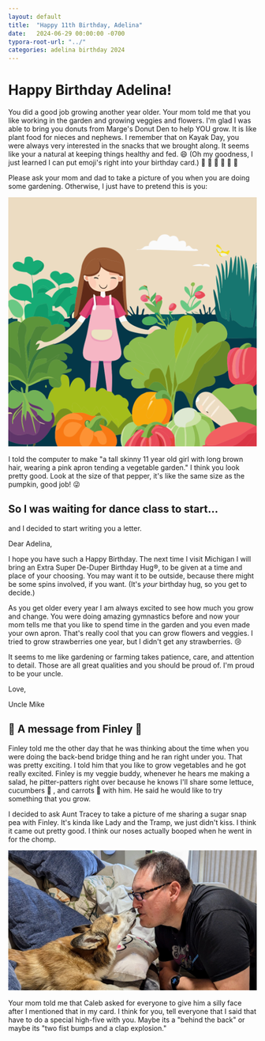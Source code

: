 ```yaml
---
layout: default
title:  "Happy 11th Birthday, Adelina"
date:   2024-06-29 00:00:00 -0700
typora-root-url: "../"
categories: adelina birthday 2024
---
```


# Happy Birthday Adelina!

You did a good job growing another year older.  Your mom told me that you like working in the garden and growing veggies and flowers.  I'm glad I was able to bring you donuts from Marge's Donut Den to help YOU grow.  It is like plant food for nieces and nephews.  I remember that on Kayak Day, you were always very interested in the snacks that we brought along.  It seems like your a natural at keeping things healthy and fed. :smile: (Oh my goodness, I just learned I can put emoji's right into your birthday card.) :cherry_blossom: :tulip: :rose: :hibiscus: :blossom: :bouquet: 

Please ask your mom and dad to take a picture of you when you are doing some gardening.  Otherwise, I just have to pretend this is you:

![](/../../../assets/2024-06-30-adelina-2024/2024-bday-adelina-garden-ai.svg)



I told the computer to make "a tall skinny 11 year old girl with long brown hair, wearing a pink apron tending a vegetable garden."  I think you look pretty good.  Look at the size of that pepper, it's like the same size as the pumpkin, good job! :stuck_out_tongue_winking_eye:



## So I was waiting for dance class to start...

and I decided to start writing you a letter.



Dear Adelina,

I hope you have such a Happy Birthday.  The next time I visit Michigan I will bring an Extra Super De-Duper Birthday Hug®, to be given at a time and place of your choosing.  You may want it to be outside, because there might be some spins involved, if you want. (It's *your* birthday hug, so you get to decide.)

As you get older every year I am always excited to see how much you grow and change.  You were doing amazing gymnastics before and now your mom tells me that you like to spend time in the garden and you even made your own apron.  That's really cool that you can grow flowers and veggies.  I tried to grow strawberries one year, but I didn't get any strawberries. :cry:

It seems to me like gardening or farming takes patience, care, and attention to detail.  Those are all great qualities and you should be proud of.  I'm proud to be your uncle.

Love,

Uncle Mike



## :feet: A message from Finley :feet:

Finley told me the other day that he was thinking about the time when you were doing the back-bend bridge thing and he ran right under you.  That was pretty exciting.  I told him that you like to grow vegetables and he got really excited.  Finley is my veggie buddy, whenever he hears me making a salad, he pitter-patters right over because he knows I'll share some lettuce, cucumbers :cucumber: , and carrots :carrot: with him.  He said he would like to try something that you grow.  

I decided to ask Aunt Tracey to take a picture of me sharing a sugar snap pea with Finley.  It's kinda like Lady and the Tramp, we just didn't kiss.  I think it came out pretty good.  I think our noses actually booped when he went in for the chomp.

![](/../../../assets/2024-06-30-adelina-2024/veggie-buddy.jpg)



Your mom told me that Caleb asked for everyone to give him a silly face after I mentioned that in my card.  I think for you, tell everyone that I said that have to do a special high-five with you.  Maybe its a "behind the back" or maybe its "two fist bumps and a clap explosion."  
